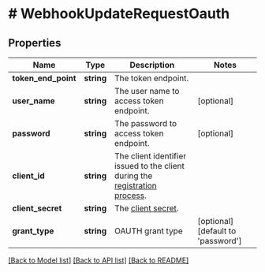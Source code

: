 # # WebhookUpdateRequestOauth

## Properties

Name | Type | Description | Notes
------------ | ------------- | ------------- | -------------
**token_end_point** | **string** | The token endpoint. |
**user_name** | **string** | The user name to access token endpoint. | [optional]
**password** | **string** | The password to access token endpoint. | [optional]
**client_id** | **string** | The client identifier issued to the client during the [registration process](https://tools.ietf.org/html/rfc6749#section-2.3.1). |
**client_secret** | **string** | The [client secret](https://tools.ietf.org/html/rfc6749#section-2.3.1). |
**grant_type** | **string** | OAUTH grant type | [optional] [default to 'password']

[[Back to Model list]](../../README.md#models) [[Back to API list]](../../README.md#endpoints) [[Back to README]](../../README.md)
